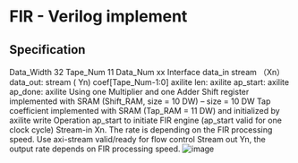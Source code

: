 # FIR - Verilog implement 
## Specification
Data_Width  32
Tape_Num   11
Data_Num    xx
Interface
data_in  stream （Xn）
data_out: stream ( Yn)
coef[Tape_Num-1:0]  axilite
len: axilite
ap_start:  axilite
ap_done: axilite
Using one Multiplier and one Adder
Shift register implemented with SRAM (Shift_RAM, size = 10 DW) – size = 10 DW
Tap coefficient implemented with SRAM (Tap_RAM = 11 DW) and initialized by axilite write
Operation
ap_start to initiate FIR engine (ap_start valid for one clock cycle)
Stream-in Xn. The rate is depending on the FIR processing speed. Use axi-stream valid/ready for flow control
Stream out Yn, the output rate depends on FIR processing speed.
![image](https://github.com/bol-edu/caravel-soc_fpga-lab/assets/98332019/f9bb30f6-084a-41c3-8ce2-c50714077b61)
